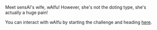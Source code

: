 Meet sensAI's wife, wAIfu! However, she's not the doting type, she's actually a huge pain!

You can interact with wAIfu by starting the challenge and heading [here](/workspace/challenge).
